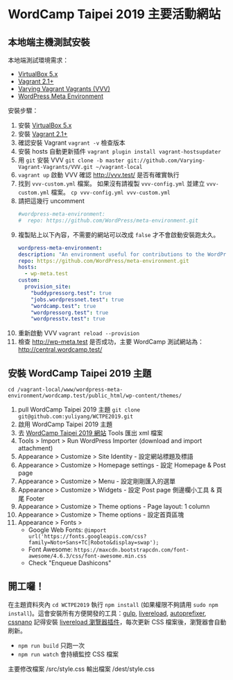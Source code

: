 # WordCamp Taipei 2019 主要活動網站

## 本地端主機測試安裝

本地端測試環境需求：
- [VirtualBox 5.x](https://www.virtualbox.org/wiki/Downloads)
- [Vagrant 2.1+](https://www.vagrantup.com/downloads.html)
- [Varying Vagrant Vagrants (VVV)](https://varyingvagrantvagrants.org/)
- [WordPress Meta Environment](https://github.com/WordPress/meta-environment)

安裝步驟：
1. 安裝 [VirtualBox 5.x](https://www.virtualbox.org/wiki/Downloads)
2. 安裝 [Vagrant 2.1+](https://www.vagrantup.com/downloads.html)
3. 確認安裝 Vagrant `vagrant -v` 檢查版本
4. 安裝 hosts 自動更新插件 `vagrant plugin install vagrant-hostsupdater`
5. 用 `git` 安裝 VVV `git clone -b master git://github.com/Varying-Vagrant-Vagrants/VVV.git ~/vagrant-local`
6. `vagrant up` 啟動 VVV 確認 http://vvv.test/ 是否有確實執行
7. 找到 `vvv-custom.yml` 檔案。
   如果沒有請複製 `vvv-config.yml` 並建立 `vvv-custom.yml` 檔案。 `cp vvv-config.yml vvv-custom.yml`
8. 請把這幾行 uncomment
   ```yml
   #wordpress-meta-environment:
   #  repo: https://github.com/WordPress/meta-environment.git
   ```
9. 複製貼上以下內容，不需要的網站可以改成 `false` 才不會啟動安裝跑太久。
   ```yml
   wordpress-meta-environment:
   description: "An environment useful for contributions to the WordPress meta team."
   repo: https://github.com/WordPress/meta-environment.git
   hosts:
     - wp-meta.test
   custom:
     provision_site:
       "buddypressorg.test": true
       "jobs.wordpressnet.test": true
       "wordcamp.test": true
       "wordpressorg.test": true
       "wordpresstv.test": true
   ```
10. 重新啟動 VVV
    `vagrant reload --provision`
11. 檢查 http://wp-meta.test 是否成功，主要 WordCamp 測試網站為：http://central.wordcamp.test/

## 安裝 WordCamp Taipei 2019 主題

`cd /vagrant-local/www/wordpress-meta-environment/wordcamp.test/public_html/wp-content/themes/`
1. pull WordCamp Taipei 2019 主題 `git clone git@github.com:yuliyang/WCTPE2019.git`
2. 啟用 WordCamp Taipei 2019 主題
3. 去 [WordCamp Taipei 2019 網站](https://2019.taipei.wordcamp.org/wp-admin/export.php) Tools 匯出 xml 檔案
4. Tools > Import > Run WordPress Importer (download and import attachment)
5. Appearance > Customize > Site Identity - 設定網站標題及標語
6. Appearance > Customize > Homepage settings - 設定 Homepage & Post page
7. Appearance > Customize > Menu - 設定剛剛匯入的選單
8. Appearance > Customize > Widgets - 設定 Post page 側邊欄小工具 & 頁尾 Footer
9. Appearance > Customize > Theme options - Page layout: 1 column
10. Appearance > Customize > Theme options - 設定首頁區塊
11. Appearance > Fonts >
    * Google Web Fonts: `@import url('https://fonts.googleapis.com/css?family=Noto+Sans+TC|Roboto&display=swap');`
    * Font Awesome: `https://maxcdn.bootstrapcdn.com/font-awesome/4.6.3/css/font-awesome.min.css`
    * Check "Enqueue Dashicons"

## 開工囉！

在主題資料夾內 `cd WCTPE2019` 執行 `npm install` (如果權限不夠請用 `sudo npm install`)。這會安裝所有方便開發的工具：[gulp](https://gulpjs.com/), [livereload](https://www.npmjs.com/package/gulp-livereload), [autoprefixer](https://github.com/postcss/autoprefixer), [cssnano](https://cssnano.co/)
記得安裝 [livereload 瀏覽器插件](http://livereload.com/extensions/)，每次更新 CSS 檔案後，瀏覽器會自動刷新。

- `npm run build` 只跑一次
- `npm run watch` 會持續監控 CSS 檔案

主要修改檔案 /src/style.css
輸出檔案 /dest/style.css
